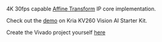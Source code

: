 4K 30fps capable [Affine Transform](https://en.wikipedia.org/wiki/Affine_transformation) IP core implementation.

Check out the [demo](https://github.com/cemkayhan/kv260_affine_transform_demo.git) on Kria KV260 Vision AI Starter Kit.

Create the Vivado project yourself [here](https://github.com/cemkayhan/kv260_affine_transform_demo_vivado_prj.git) 


